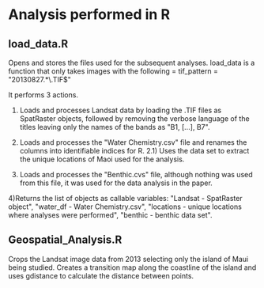 # Analysis performed in R

## load_data.R

Opens and stores the files used for the subsequent analyses.
load_data is a function that only takes images with the following  = tif_pattern = "20130827.*\\.TIF$"

It performs 3 actions.

1) Loads and processes Landsat data by loading the .TIF files as SpatRaster objects, followed by removing the verbose language of the titles leaving only the names of the bands as "B1, [...], B7".

2) Loads and processes the "Water Chemistry.csv" file and renames the columns into identifiable indices for R. 
2.1) Uses the data set to extract the unique locations of Maoi used for the analysis.

3) Loads and processes the "Benthic.cvs" file, although nothing was used from this file, it was used for the data analysis in the paper.

4)Returns the list of objects as callable variables: "Landsat - SpatRaster object", "water_df - Water Chemistry.csv", "locations - unique locations where analyses were performed", "benthic - benthic data set".

## Geospatial_Analysis.R

Crops the Landsat image data from 2013 selecting only the island of Maui being studied.
Creates a transition map along the coastline of the island and uses gdistance to calculate the distance between points.
